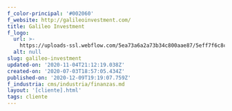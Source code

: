 ```yaml
---
f_color-principal: '#002060'
f_website: http://galileoinvestment.com/
title: Galileo Investment
f_logo:
  url: >-
    https://uploads-ssl.webflow.com/5ea73a6a2a73b34c800aae87/5eff7f6c8ca3ac78bd5e742a_logo_galileo_1.png
  alt: null
slug: galileo-investment
updated-on: '2020-11-04T21:12:19.038Z'
created-on: '2020-07-03T18:57:05.434Z'
published-on: '2020-12-09T19:19:07.759Z'
f_industria: cms/industria/finanzas.md
layout: '[cliente].html'
tags: cliente
---
```



